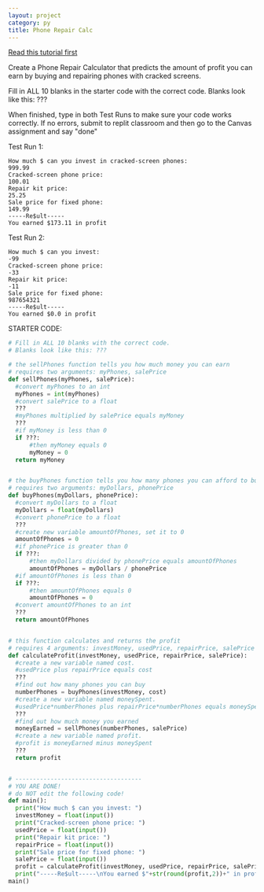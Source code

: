```yaml
---
layout: project
category: py
title: Phone Repair Calc
---
```

[Read this tutorial first](/apcsp\py\pythonfunctions)

Create a Phone Repair Calculator that predicts the amount of profit you can earn by buying and repairing phones with cracked screens.

Fill in ALL 10 blanks in the starter code with the correct code.
Blanks look like this: ???

When finished, type in both Test Runs to make sure your code works correctly. If no errors, submit to replit classroom and then go to the Canvas assignment and say "done"

Test Run 1:
```
How much $ can you invest in cracked-screen phones:
999.99
Cracked-screen phone price:
100.01
Repair kit price:
25.25
Sale price for fixed phone:
149.99
-----Re$ult-----
You earned $173.11 in profit
```

Test Run 2:
```
How much $ can you invest:
-99
Cracked-screen phone price:
-33
Repair kit price:
-11
Sale price for fixed phone:
987654321
-----Re$ult-----
You earned $0.0 in profit
```

STARTER CODE:
```python
# Fill in ALL 10 blanks with the correct code.
# Blanks look like this: ???

# the sellPhones function tells you how much money you can earn
# requires two arguments: myPhones, salePrice
def sellPhones(myPhones, salePrice):
  #convert myPhones to an int
  myPhones = int(myPhones)
  #convert salePrice to a float
  ???
  #myPhones multiplied by salePrice equals myMoney
  ???
  #if myMoney is less than 0
  if ???:
      #then myMoney equals 0
      myMoney = 0
  return myMoney


# the buyPhones function tells you how many phones you can afford to buy
# requires two arguments: myDollars, phonePrice
def buyPhones(myDollars, phonePrice):
  #convert myDollars to a float
  myDollars = float(myDollars)
  #convert phonePrice to a float
  ???
  #create new variable amountOfPhones, set it to 0
  amountOfPhones = 0
  #if phonePrice is greater than 0
  if ???:
      #then myDollars divided by phonePrice equals amountOfPhones
      amountOfPhones = myDollars / phonePrice
  #if amountOfPhones is less than 0
  if ???:
      #then amountOfPhones equals 0
      amountOfPhones = 0
  #convert amountOfPhones to an int
  ???
  return amountOfPhones


# this function calculates and returns the profit
# requires 4 arguments: investMoney, usedPrice, repairPrice, salePrice
def calculateProfit(investMoney, usedPrice, repairPrice, salePrice):
  #create a new variable named cost.
  #usedPrice plus repairPrice equals cost
  ???
  #find out how many phones you can buy
  numberPhones = buyPhones(investMoney, cost)
  #create a new variable named moneySpent.
  #usedPrice*numberPhones plus repairPrice*numberPhones equals moneySpent
  ???
  #find out how much money you earned
  moneyEarned = sellPhones(numberPhones, salePrice)
  #create a new variable named profit.
  #profit is moneyEarned minus moneySpent
  ???
  return profit


# ------------------------------------
# YOU ARE DONE!
# do NOT edit the following code!
def main():
  print("How much $ can you invest: ")
  investMoney = float(input())
  print("Cracked-screen phone price: ")
  usedPrice = float(input())
  print("Repair kit price: ")
  repairPrice = float(input())
  print("Sale price for fixed phone: ")
  salePrice = float(input())
  profit = calculateProfit(investMoney, usedPrice, repairPrice, salePrice)
  print("-----Re$ult-----\nYou earned $"+str(round(profit,2))+" in profit")
main()

```
